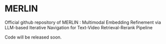 # MERLIN

Official github repository of MERLIN : Multimodal Embedding Refinement via LLM-based Iterative Navigation for Text-Video Retrieval-Rerank Pipeline

Code will be released soon.
